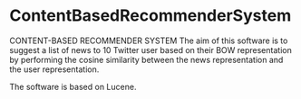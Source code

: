 # ContentBasedRecommenderSystem
CONTENT-BASED RECOMMENDER SYSTEM
The aim of this software is to suggest a list of news to 10 Twitter user based on their BOW representation by performing the cosine similarity between the news representation and the user representation.


The software is based on Lucene.


